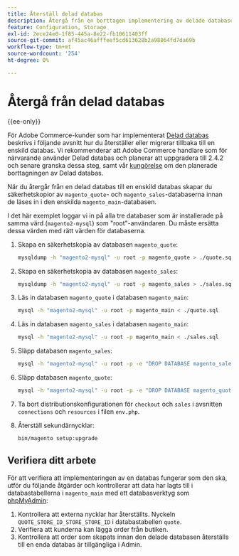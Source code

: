 ```yaml
---
title: Återställ delad databas
description: Återgå från en borttagen implementering av delade databaser till en enda databasimplementering.
feature: Configuration, Storage
exl-id: 2ece24e0-1f85-445a-8e22-fb10611403ff
source-git-commit: af45ac46afffeef5cd613628b2a98864fd7da69b
workflow-type: tm+mt
source-wordcount: '254'
ht-degree: 0%

---
```


# Återgå från delad databas

{{ee-only}}

För Adobe Commerce-kunder som har implementerat [Delad databas](multi-master.md) beskrivs i följande avsnitt hur du återställer eller migrerar tillbaka till en enskild databas. Vi rekommenderar att Adobe Commerce handlare som för närvarande använder Delad databas och planerar att uppgradera till 2.4.2 och senare granska dessa steg, samt vår [kungörelse](https://community.magento.com/t5/Magento-DevBlog/Deprecation-of-Split-Database-in-Magento-Commerce/ba-p/465187) om den planerade borttagningen av Delad databas.

När du återgår från en delad databas till en enskild databas skapar du säkerhetskopior av `magento_quote`- och `magento_sales`-databaserna innan de läses in i den enskilda `magento_main`-databasen.

I det här exemplet loggar vi in på alla tre databaser som är installerade på samma värd (`magento2-mysql`) som &quot;root&quot;-användaren. Du måste ersätta dessa värden med rätt värden för databaserna.

1. Skapa en säkerhetskopia av databasen `magento_quote`:

   ```bash
   mysqldump -h "magento2-mysql" -u root -p magento_quote > ./quote.sql
   ```

1. Skapa en säkerhetskopia av databasen `magento_sales`:

   ```bash
   mysqldump -h "magento2-mysql" -u root -p magento_sales > ./sales.sql
   ```

1. Läs in databasen `magento_quote` i databasen `magento_main`:

   ```bash
   mysql -h "magento2-mysql" -u root -p magento_main < ./quote.sql
   ```

1. Läs in databasen `magento_sales` i databasen `magento_main`:

   ```bash
   mysql -h "magento2-mysql" -u root -p magento_main < ./sales.sql
   ```

1. Släpp databasen `magento_sales`:

   ```bash
   mysql -h "magento2-mysql" -u root -p -e "DROP DATABASE magento_sales;"
   ```

1. Släpp databasen `magento_quote`:

   ```bash
   mysql -h "magento2-mysql" -u root -p -e "DROP DATABASE magento_quote;"
   ```

1. Ta bort distributionskonfigurationen för `checkout` och `sales` i avsnitten `connections` och `resources` i filen `env.php`.
1. Återställ sekundärnycklar:

   ```bash
   bin/magento setup:upgrade
   ```

## Verifiera ditt arbete

För att verifiera att implementeringen av en databas fungerar som den ska, utför du följande åtgärder och kontrollerar att data har lagts till i databastabellerna i `magento_main` med ett databasverktyg som [phpMyAdmin](../../installation/prerequisites/optional-software.md#phpmyadmin):

1. Kontrollera att externa nycklar har återställts. Nyckeln `QUOTE_STORE_ID_STORE_STORE_ID` i databastabellen `quote`.
1. Verifiera att kunderna kan lägga order från butiken.
1. Kontrollera att order som skapats innan den delade databasen återställs till en enda databas är tillgängliga i Admin.
